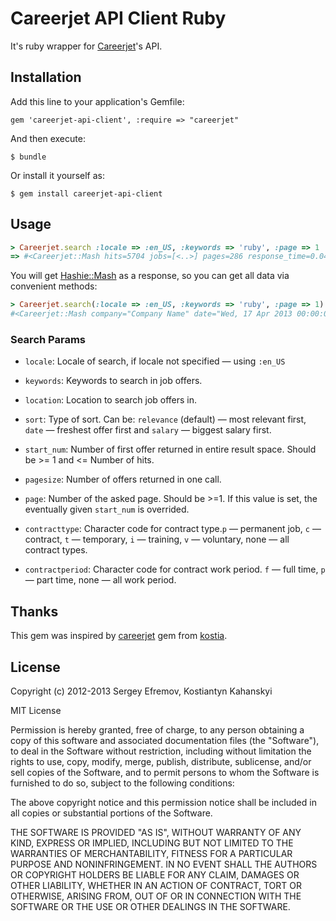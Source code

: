 # Careerjet API Client Ruby

It's ruby wrapper for [Careerjet](http://www.careerjet.com)'s API.

## Installation

Add this line to your application's Gemfile:

    gem 'careerjet-api-client', :require => "careerjet"

And then execute:

    $ bundle

Or install it yourself as:

    $ gem install careerjet-api-client
    
## Usage

```ruby
> Careerjet.search :locale => :en_US, :keywords => 'ruby', :page => 1
=> #<Careerjet::Mash hits=5704 jobs=[<..>] pages=286 response_time=0.0434670448303223 type="JOBS"> 
```

You will get [Hashie::Mash](https://github.com/intridea/hashie#mash) as a response,
so you can get all data via convenient methods:

```ruby
> Careerjet.search(:locale => :en_US, :keywords => 'ruby', :page => 1).jobs.first
#<Careerjet::Mash company="Company Name" date="Wed, 17 Apr 2013 00:00:00 GMT" description=" <..>" url="http://..."> 
```


### Search Params

* `locale`: Locale of search, if locale not specified — using `:en_US`

* `keywords`: Keywords to search in job offers.

* `location`: Location to search job offers in.

* `sort`: Type of sort. Can be: `relevance` (default) — most relevant first, `date` — freshest offer first and `salary` — biggest salary first.

* `start_num`: Number of first offer returned in entire result space. Should be >= 1 and <= Number of hits.

* `pagesize`: Number of offers returned in one call.

* `page`: Number of the asked page. Should be >=1. If this value is set, the eventually given `start_num` is overrided.

* `contracttype`: Character code for contract type.`p` — permanent job, `c` — contract, `t` — temporary, `i` — training, `v` — voluntary, none — all contract types.

* `contractperiod`: Character code for contract work period. `f` — full time, `p` — part time, none — all work period.

## Thanks

This gem was inspired by [careerjet](https://github.com/kostia/careerjet) gem from [kostia](https://github.com/kostia).

## License

Copyright (c) 2012-2013 Sergey Efremov, Kostiantyn Kahanskyi

MIT License

Permission is hereby granted, free of charge, to any person obtaining
a copy of this software and associated documentation files (the
"Software"), to deal in the Software without restriction, including
without limitation the rights to use, copy, modify, merge, publish,
distribute, sublicense, and/or sell copies of the Software, and to
permit persons to whom the Software is furnished to do so, subject to
the following conditions:

The above copyright notice and this permission notice shall be
included in all copies or substantial portions of the Software.

THE SOFTWARE IS PROVIDED "AS IS", WITHOUT WARRANTY OF ANY KIND,
EXPRESS OR IMPLIED, INCLUDING BUT NOT LIMITED TO THE WARRANTIES OF
MERCHANTABILITY, FITNESS FOR A PARTICULAR PURPOSE AND
NONINFRINGEMENT. IN NO EVENT SHALL THE AUTHORS OR COPYRIGHT HOLDERS BE
LIABLE FOR ANY CLAIM, DAMAGES OR OTHER LIABILITY, WHETHER IN AN ACTION
OF CONTRACT, TORT OR OTHERWISE, ARISING FROM, OUT OF OR IN CONNECTION
WITH THE SOFTWARE OR THE USE OR OTHER DEALINGS IN THE SOFTWARE.

